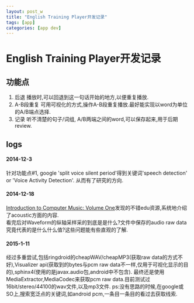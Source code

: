```yaml
---
layout: post_w
title: "English Training Player开发记录"
tags: [app] 
categories: [app dev]
---
```


# English Training Player开发记录 #

## 功能点 ##

1. 后退
	播放时,可以回退到这一句话开始的地方,以便重复播放.
2. A-B段重复
	可用可视化的方式,操作A-B段重复播放.最好能实现以word为单位的A/B端点选择.
2. 记录
	听不清楚的句子/词组, A/B两端之间的word,可以保存起来,用于后期review.

## logs ##

#### 2014-12-3 ####
针对功能点#1, google 'split voice silent period'得到关键词'speech detection' or 'Voice Activity Detection'. 从而有了研究的方向.

#### 2014-12-18
[Introduction to Computer Music: Volume One](http://www.indiana.edu/~emusic/etext/toc.shtml)发现的不错edu资源,系统地介绍了acoustic方面的内容.   
看完后对Waveform的纵轴采样采的到底是是什么?文件中保存的audio raw data究竟代表的是什么什么值?这些问题能有些直观的了解.

#### 2015-1-11
经过多重尝试,包括ringdroid的cheapWAV/cheapMP3(获取raw data的方式不好),Visualizer api(获取到的bytes与pcm raw data不一样,仅用于可视化显示的目的),sphinx4(使用的是javax.audio包,android中不包含).
最终还是使用MediaExtractor,MediaCodec来获取pcm raw data.目前测试过16bit/stereo/44100的wav文件,以及mp3文件.
ps:没有思路的时候,在google或SO上,搜索宽泛点的关键词,如android pcm,一条目一条目的看过去获取线索.